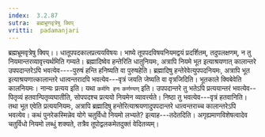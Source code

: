 ```yaml
---
index:  3.2.87
sutra:  ब्रह्मभ्रूणवृत्रेषु क्विप्
vritti:  padamanjari
---
```


ब्रह्मभ्रूमवृत्रेषु क्विप्।। धातूपपदकालप्रत्ययविषयः। भाष्ये तूपपदविषयनियमद्वयं प्रदर्शितम्, तदुपलक्षणम्, न तु नियमान्तरव्यावृत्त्यर्थमिति गम्यते। ब्रह्मादिष्वेव हन्तेरिति धातुनियमः, अत्रापि नियमे भूत इत्याश्रयणात् कालान्तरे उपपदान्तरेऽपि भवत्येव----पुरुषं हन्ति हनिष्यति वा पुरुषहेति। ब्रह्मादिषु हन्तेरेवेत्युपपदनियमः, अत्रापि भूत इत्याश्रयणात्कालान्तरे धात्वन्तरादपि भवत्येव---वृत्रं जयति जेष्यति वा वृत्रजिदिति। भूतकाले क्विबेवेति कालनियमः। नान्यः प्रत्यय इति। यथा `कर्मणि हनः` `कर्णण्यण्` इति। उपपदान्तरे तु भतेऽपि प्रत्ययान्तरं भवत्येव--पितृव्यं हतवान्पितृव्यघातीति, सोपपदश्च प्रत्ययो नियमेन व्यावर्त्त्यते। निष्ठा तु भवत्येव---वृत्रं हतवानिति। तथा भूत एवेति प्रत्ययनियमः, अत्रापि ब्रह्मादिषु हन्तेरित्याश्रयणादुपपदान्तरे धात्वन्तराच्च कालान्तरेऽपि भवत्येव। कथं पुनरेकस्मिन्नेव योगे चतुर्विधो नियमो लभ्यते? इत्याह---तदेतदिति। अगृह्यमाणविशेषत्वादेव चतुर्विधो नियमो लब्धुं शक्यते, तत्रैव तूपोद्वलकमेतदुक्तं वेदितव्यम्। 
